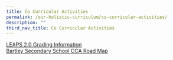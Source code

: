 ```yaml
---
title: Co Curricular Activities
permalink: /our-holistic-curriculum/co-curricular-activities/
description: ""
third_nav_title: Co Curricular Activities
---
```


[LEAPS 2.0 Grading Information](https://drive.google.com/file/d/0B3gbVCPLtDugWTV4WWJMVDF0bWM/view?usp=sharing) <br>
[Bartley Secondary School CCA Road Map](https://drive.google.com/file/d/0B3gbVCPLtDugMG5hSGZJWVlPTkk/view?usp=sharing)